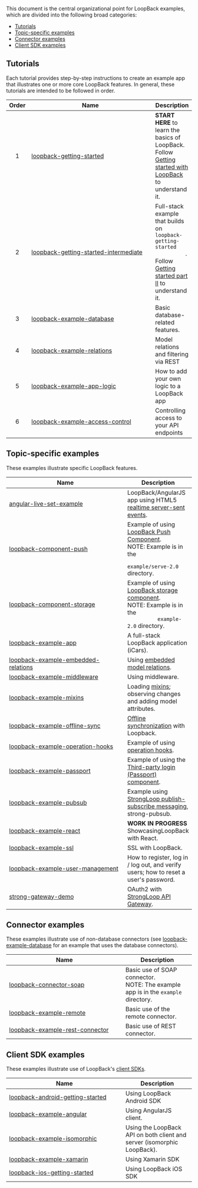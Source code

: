 This document is the central organizational point for LoopBack examples, which
are divided into the following broad categories:

- [Tutorials](#tutorials)
- [Topic-specific examples](#topic-specific-examples)
- [Connector examples](#connector-examples)
- [Client SDK examples](#client-sdk-examples)

## Tutorials

Each tutorial provides step-by-step instructions to create an example app that
illustrates one or more core LoopBack features. In general, these tutorials are
intended to be followed in order.

<table>
  <thead>
    <tr>
      <th align="center">Order</th>
      <th width="320">Name</th>
      <th>Description</th>
    </tr>
  </thead>
  <tbody>
    <tr>
      <td align="center">1</td>
      <td><a href="https://github.com/strongloop/loopback-getting-started">
          loopback-getting-started</a></td>
      <td><strong>START HERE</strong> to learn the basics of LoopBack. Follow
          <a href="http://docs.strongloop.com/display/LB/Getting+started+with+LoopBack">
          Getting started with LoopBack</a> to understand it.</td></tr>
    <tr>
      <td align="center">2</td>
      <td><a href="https://github.com/strongloop/loopback-getting-started-intermediate">
          loopback-getting-started-intermediate</a></td>
      <td>Full-stack example that builds on <code>loopback-getting-started
          </code>. Follow <a href="http://docs.strongloop.com/display/LB/Getting+started+part+II">
          Getting started part II</a> to understand it.</td></tr>
    <tr>
      <td align="center">3</td>
      <td><a href="https://github.com/strongloop/loopback-example-database">
          loopback-example-database</a></td>
      <td>Basic database-related features.</td></tr>
    <tr>
      <td align="center">4</td>
      <td><a href="https://github.com/strongloop/loopback-example-relations">
          loopback-example-relations</a></td>
      <td>Model relations and filtering via REST</td></tr>
    <tr>
      <td align="center">5</td>
      <td><a href="https://github.com/strongloop/loopback-example-app-logic">
          loopback-example-app-logic</a></td>
      <td>How to add your own logic to a LoopBack app</td></tr>
    <tr>
      <td align="center">6</td>
      <td><a href="https://github.com/strongloop/loopback-example-access-control">
          loopback-example-access-control</a></td>
      <td>Controlling access to your API endpoints</td></tr>
  </tbody>
</table>

## Topic-specific examples

These examples illustrate specific LoopBack features.

<table>
  <thead>
    <tr>
      <th width="320">Name</th>
      <th>Description</th></tr>
  </thead>
  <tbody>
    <tr>
      <td><a href="https://github.com/strongloop/angular-live-set-example">
          angular-live-set-example</a></td>
      <td>LoopBack/AngularJS app using HTML5 <a href="https://docs.strongloop.com/display/LB/Realtime+server-sent+events">
          realtime server-sent events</a>.</td></tr>
    <tr>
      <td><a href="https://github.com/strongloop/loopback-component-push/tree/master/example/server-2.0">
          loopback-component-push</a></td>
      <td>Example of using <a href="https://docs.strongloop.com/display/LB/Push+notifications">
          LoopBack Push Component</a>.<br/>NOTE: Example is in the <code>
          example/serve-2.0</code> directory.</td></tr>
    <tr>
      <td><a href="https://github.com/strongloop/loopback-component-storage/tree/master/example-2.0">
          loopback-component-storage</a></td>
      <td>Example of using <a href="https://docs.strongloop.com/display/LB/Storage+component">
          LoopBack storage component</a>.<br/>NOTE: Example is in the <code>
          example-2.0</code> directory.</td></tr>
    <tr>
      <td><a href="https://github.com/strongloop/loopback-example-app">
          loopback-example-app</a></td>
      <td>A full-stack LoopBack application (iCars).</td></tr>
    <tr>
      <td><a href="https://github.com/strongloop/loopback-example-embedded-relations">
          loopback-example-embedded-relations</a></td>
      <td>Using <a href="https://docs.strongloop.com/display/LB/Embedded+models+and+relations">
          embedded model relations</a>.</td></tr>
      <td><a href="https://github.com/strongloop/loopback-example-middleware">
          loopback-example-middleware</a></td>
      <td>Using middleware.</td></tr>
    <tr>
      <td><a href="https://github.com/strongloop/loopback-example-mixins">
          loopback-example-mixins</a></td>
      <td>Loading <a href="https://docs.strongloop.com/display/LB/Defining+mixins">
          mixins</a>; observing changes and adding model attributes.</td></tr>
    <tr>
      <td><a href="https://github.com/strongloop/loopback-example-offline-sync">
          loopback-example-offline-sync</a></td>
      <td><a href="https://docs.strongloop.com/display/LB/Synchronization">
          Offline synchronization</a> with Loopback.</td></tr>
    <tr>
      <td><a href="https://github.com/strongloop/loopback-example-operation-hooks">
          loopback-example-operation-hooks</a></td>
      <td>Example of using <a href="https://docs.strongloop.com/display/LB/Operation+hooks">
          operation hooks</a>.</td></tr>
    <tr>
      <td><a href="https://github.com/strongloop/loopback-example-passport">
          loopback-example-passport</a></td>
      <td>Example of using the <a href="https://docs.strongloop.com/pages/viewpage.action?pageId=3836277">
          Third-party login (Passport) component</a>.</td></tr>
    <tr>
      <td><a href="https://github.com/strongloop/loopback-example-pubsub">
          loopback-example-pubsub</a></td>
      <td>Example using <a href="https://docs.strongloop.com/display/MSG/Pub-sub">
          StrongLoop publish-subscribe messaging</a>, strong-pubsub.</td></tr>
    <tr>
      <td><a href="https://github.com/strongloop/loopback-example-react">
          loopback-example-react</a>
      <td><strong>WORK IN PROGRESS</strong> ShowcasingLoopBack with React.
    <tr>
      <td><a href="https://github.com/strongloop/loopback-example-ssl">
          loopback-example-ssl</a></td>
      <td>SSL with LoopBack.</td></tr>
    <tr>
      <td><a href="https://github.com/strongloop/loopback-example-user-management">
          loopback-example-user-management</a></td>
      <td>How to register, log in / log out, and verify users; how to reset a
          user's password.</td></tr>
    <tr>
      <td><a href="https://github.com/strongloop/strong-gateway-demo">
          strong-gateway-demo</a></td> <td>OAuth2 with <a href="https://docs.strongloop.com/display/LGW">
          StrongLoop API Gateway</a>.</td></tr>
  </tbody>
</table>

## Connector examples

These examples illustrate use of non-database connectors (see [loopback-example-database](https://github.com/strongloop/loopback-example-database)
for an example that uses the database connectors).

<table>
  <thead>
    <tr>
      <th width="300">Name </th>
      <th>Description</th>
    </tr>
  </thead>
  <tbody>
    <tr>
      <td><a href="https://github.com/strongloop/loopback-connector-soap/tree/master/example">
          loopback-connector-soap</a></td>
      <td>Basic use of SOAP connector.<br/>NOTE: The example app is in the
          <code>example</code> directory.</td></tr>
    <tr>
      <td><a href="https://github.com/strongloop/loopback-example-remote">
          loopback-example-remote</a></td>
      <td>Basic use of the remote connector.</td></tr>
    <tr>
      <td><a href="https://github.com/strongloop/loopback-example-rest-connector">
          loopback-example-rest-connector</a></td>
      <td>Basic use of REST connector.</td></tr>
  </tbody>
</table>

## Client SDK examples

These examples illustrate use of LoopBack's [client SDKs](https://docs.strongloop.com/display/LB/Client+SDKs).

<table>
  <thead>
    <tr>
      <th width="300">Name </th>
      <th>Description</th>
    </tr>
  </thead>
  <tbody>
    <tr>
      <td><a href="https://github.com/strongloop/loopback-android-getting-started">
          loopback-android-getting-started</a></td>
      <td>Using LoopBack Android SDK</td></tr>
    <tr>
      <td><a href="https://github.com/strongloop/loopback-example-angular">
          loopback-example-angular</a></td>
      <td>Using AngularJS client.</td></tr>
    <tr>
      <td><a href="https://github.com/strongloop/loopback-example-isomorphic">
          loopback-example-isomorphic</a></td>
      <td>Using the LoopBack API on both client and server (isomorphic
          LoopBack).</td></tr>
    <tr>
      <td><a href="https://github.com/strongloop/loopback-example-xamarin">
          loopback-example-xamarin</a></td>
      <td>Using Xamarin SDK</td></tr>
    <tr>
      <td><a href="https://github.com/strongloop/loopback-ios-getting-started">
          loopback-ios-getting-started</a></td>
      <td>Using LoopBack iOS SDK</td></tr>
  </tbody>
</table>
